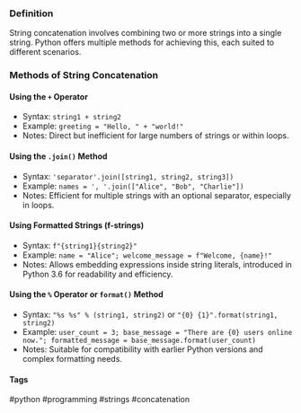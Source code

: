 ### Definition
String concatenation involves combining two or more strings into a single string. Python offers multiple methods for achieving this, each suited to different scenarios.

### Methods of String Concatenation
#### Using the `+` Operator
- Syntax: `string1 + string2`
- Example: `greeting = "Hello, " + "world!"`
- Notes: Direct but inefficient for large numbers of strings or within loops.

#### Using the `.join()` Method
- Syntax: `'separator'.join([string1, string2, string3])`
- Example: `names = ', '.join(["Alice", "Bob", "Charlie"])`
- Notes: Efficient for multiple strings with an optional separator, especially in loops.

#### Using Formatted Strings (f-strings)
- Syntax: `f"{string1}{string2}"`
- Example: `name = "Alice"; welcome_message = f"Welcome, {name}!"`
- Notes: Allows embedding expressions inside string literals, introduced in Python 3.6 for readability and efficiency.

#### Using the `%` Operator or `format()` Method
- Syntax: `"%s %s" % (string1, string2)` or `"{0} {1}".format(string1, string2)`
- Example: `user_count = 3; base_message = "There are {0} users online now."; formatted_message = base_message.format(user_count)`
- Notes: Suitable for compatibility with earlier Python versions and complex formatting needs.

 #### Tags
#python #programming #strings #concatenation